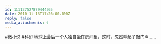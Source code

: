 ```yaml
---
id: 111137527879444565
date: 2010-11-13T17:26:00.000Z
reply: false
media_attachments: 0
---
```


#微小说 #科幻 地球上最后一个人独自坐在房间里，这时，忽然响起了敲门声…… ​​​​

